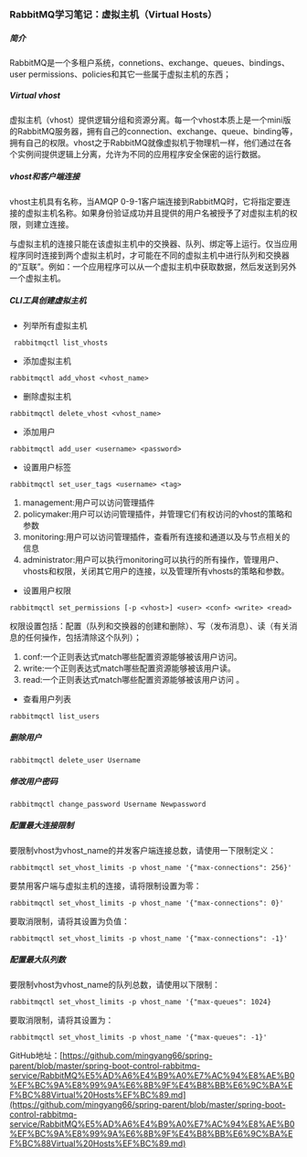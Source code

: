 ### RabbitMQ学习笔记：虚拟主机（Virtual Hosts）

##### 简介

RabbitMQ是一个多租户系统，connetions、exchange、queues、bindings、user permissions、policies和其它一些属于虚拟主机的东西；

##### Virtual vhost

虚拟主机（vhost）提供逻辑分组和资源分离。每一个vhost本质上是一个mini版的RabbitMQ服务器，拥有自己的connection、exchange、queue、binding等，拥有自己的权限。vhost之于RabbitMQ就像虚拟机于物理机一样，他们通过在各个实例间提供逻辑上分离，允许为不同的应用程序安全保密的运行数据。

##### vhost和客户端连接

vhost主机具有名称，当AMQP 0-9-1客户端连接到RabbitMQ时，它将指定要连接的虚拟主机名称。如果身份验证成功并且提供的用户名被授予了对虚拟主机的权限，则建立连接。

与虚拟主机的连接只能在该虚拟主机中的交换器、队列、绑定等上运行。仅当应用程序同时连接到两个虚拟主机时，才可能在不同的虚拟主机中进行队列和交换器的“互联”。例如：一个应用程序可以从一个虚拟主机中获取数据，然后发送到另外一个虚拟主机。

##### CLI工具创建虚拟主机

- 列举所有虚拟主机

```
 rabbitmqctl list_vhosts
```

- 添加虚拟主机

```
rabbitmqctl add_vhost <vhost_name>
```

- 删除虚拟主机

```
rabbitmqctl delete_vhost <vhost_name>
```

- 添加用户

```
rabbitmqctl add_user <username> <password>
```

- 设置用户标签

```
rabbitmqctl set_user_tags <username> <tag>
```

1. management:用户可以访问管理插件
2. policymaker:用户可以访问管理插件，并管理它们有权访问的vhost的策略和参数
3. monitoring:用户可以访问管理插件，查看所有连接和通道以及与节点相关的信息
4. administrator:用户可以执行monitoring可以执行的所有操作，管理用户、vhosts和权限，关闭其它用户的连接，以及管理所有vhosts的策略和参数。

- 设置用户权限

```
rabbitmqctl set_permissions [-p <vhost>] <user> <conf> <write> <read>
```

权限设置包括：配置（队列和交换器的创建和删除）、写（发布消息）、读（有关消息的任何操作，包括清除这个队列）；

1. conf:一个正则表达式match哪些配置资源能够被该用户访问。
2. write:一个正则表达式match哪些配置资源能够被该用户读。
3. read:一个正则表达式match哪些配置资源能够被该用户访问 。

- 查看用户列表

```
rabbitmqctl list_users
```

##### 删除用户

```
rabbitmqctl delete_user Username
```

##### 修改用户密码

```
rabbitmqctl change_password Username Newpassword
```

##### 配置最大连接限制

要限制vhost为vhost_name的并发客户端连接总数，请使用一下限制定义：

```
rabbitmqctl set_vhost_limits -p vhost_name '{"max-connections": 256}'
```

要禁用客户端与虚拟主机的连接，请将限制设置为零：

```
rabbitmqctl set_vhost_limits -p vhost_name '{"max-connections": 0}'
```

要取消限制，请将其设置为负值：

```
rabbitmqctl set_vhost_limits -p vhost_name '{"max-connections": -1}'
```

##### 配置最大队列数

要限制vhost为vhost_name的队列总数，请使用以下限制：

```
rabbitmqctl set_vhost_limits -p vhost_name '{"max-queues": 1024}
```

要取消限制，请将其设置为：

```
rabbitmqctl set_vhost_limits -p vhost_name '{"max-queues": -1}'
```

GitHub地址：[https://github.com/mingyang66/spring-parent/blob/master/spring-boot-control-rabbitmq-service/RabbitMQ%E5%AD%A6%E4%B9%A0%E7%AC%94%E8%AE%B0%EF%BC%9A%E8%99%9A%E6%8B%9F%E4%B8%BB%E6%9C%BA%EF%BC%88Virtual%20Hosts%EF%BC%89.md](https://github.com/mingyang66/spring-parent/blob/master/spring-boot-control-rabbitmq-service/RabbitMQ%E5%AD%A6%E4%B9%A0%E7%AC%94%E8%AE%B0%EF%BC%9A%E8%99%9A%E6%8B%9F%E4%B8%BB%E6%9C%BA%EF%BC%88Virtual%20Hosts%EF%BC%89.md)